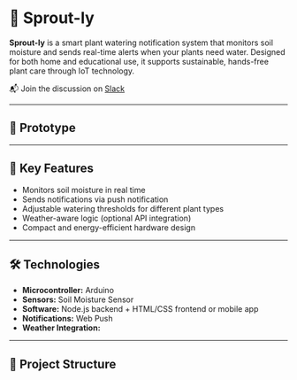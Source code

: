 # 🌿 Sprout-ly

**Sprout-ly** is a smart plant watering notification system that monitors soil moisture and sends real-time alerts when your plants need water. Designed for both home and educational use, it supports sustainable, hands-free plant care through IoT technology.

📬 Join the discussion on [Slack](https://join.slack.com/t/plant-watering-system/shared_invite/zt-33nuyckhz-OqA_pdRYFN5~nPNptj9ZUw)

---

## 📸 Prototype


---

## 🌱 Key Features

- Monitors soil moisture in real time  
- Sends notifications via push notification  
- Adjustable watering thresholds for different plant types  
- Weather-aware logic (optional API integration)  
- Compact and energy-efficient hardware design  

---

## 🛠 Technologies

- **Microcontroller:** Arduino  
- **Sensors:** Soil Moisture Sensor  
- **Software:** Node.js backend + HTML/CSS frontend or mobile app  
- **Notifications:** Web Push  
- **Weather Integration:**  

---

## 📂 Project Structure

